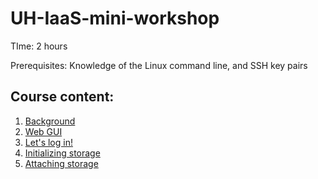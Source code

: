 # UH-IaaS-mini-workshop

TIme: 2 hours
 
Prerequisites: Knowledge of the Linux command line, and SSH key pairs

## Course content:
1. [Background](UH-sky_IaaS-MiniWorkshop.odp)
2. [Web GUI](gui.md)
3. [Let's log in!](initialLogin.md)
4. [Initializing storage](initializingStorage.md)
5. [Attaching storage](attachingStorage.md)

